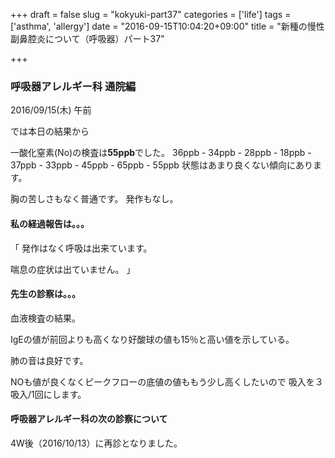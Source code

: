 +++
draft = false
slug = "kokyuki-part37"
categories = ['life']
tags = ['asthma', 'allergy']
date = "2016-09-15T10:04:20+09:00"
title = "新種の慢性副鼻腔炎について（呼吸器）パート37"

+++

### 呼吸器アレルギー科 通院編

2016/09/15(木) 午前

<!--more-->

では本日の結果から

一酸化窒素(No)の検査は**55ppb**でした。
36ppb - 34ppb - 28ppb - 18ppb - 37ppb - 33ppb - 45ppb - 65ppb - 55ppb
状態はあまり良くない傾向にあります。

胸の苦しさもなく普通です。
発作もなし。

#### 私の経過報告は。。。

「
発作はなく呼吸は出来ています。

喘息の症状は出ていません。
」

#### 先生の診察は。。。

血液検査の結果。

IgEの値が前回よりも高くなり好酸球の値も15％と高い値を示している。

肺の音は良好です。

NOも値が良くなくピークフローの底値の値ももう少し高くしたいので
吸入を３吸入/1回にします。

#### 呼吸器アレルギー科の次の診察について

4W後（2016/10/13）に再診となりました。
